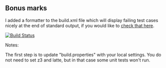 ## Bonus marks

I added a formatter to the build.xml file which will display failing test cases
nicely at the end of standard output, if you would like to [check that here](https://github.com/frdevilliers/green/commit/b90f277eda2c12fa3a7ca5c53acbf41e74c4e8f2).

[![Build Status](https://travis-ci.org/frdevilliers/green.svg?branch=master)](https://travis-ci.org/frdevilliers/green?branch=master)

Notes:

The first step is to update "build.properties" with your local
settings.  You do not need to set z3 and latte, but in that case
some unit tests won't run.
   
